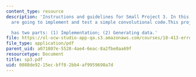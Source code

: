 ```yaml
---
content_type: resource
description: 'Instructions and guidelines for Small Project 3. In this project,you
  are going to implement and test a simple convolutional code.This project

  has two parts: (1) Implementation; (2) Generating data.'
file: https://ol-ocw-studio-app-qa.s3.amazonaws.com/courses/18-413-error-correcting-codes-laboratory-spring-2004/0088de9215ecbff82bb4af9959698a7d_sp3.pdf
file_type: application/pdf
parent_uid: a071807e-5528-4ae4-6eac-8a2fbe0aa69f
resourcetype: Document
title: sp3.pdf
uid: 0088de92-15ec-bff8-2bb4-af9959698a7d
---
```

